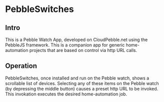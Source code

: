 # PebbleSwitches

## Intro
This is a Pebble Watch App, developed on CloudPebble.net using the PebbleJS framework.
This is a companion app for generic home-automation projects that are based on control via http URL calls.

## Operation
PebbleSwitches, once installed and run on the Pebble watch, shows a scrollable list of devices. Selecting any of these items on the Pebble watch (by depressing the middle button) causes a preset http URL to be invoked. This invokation executes the desired home-automation job.
